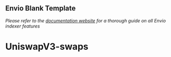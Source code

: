 ## Envio Blank Template

*Please refer to the [documentation website](https://docs.envio.dev) for a thorough guide on all Envio indexer features*
# UniswapV3-swaps
